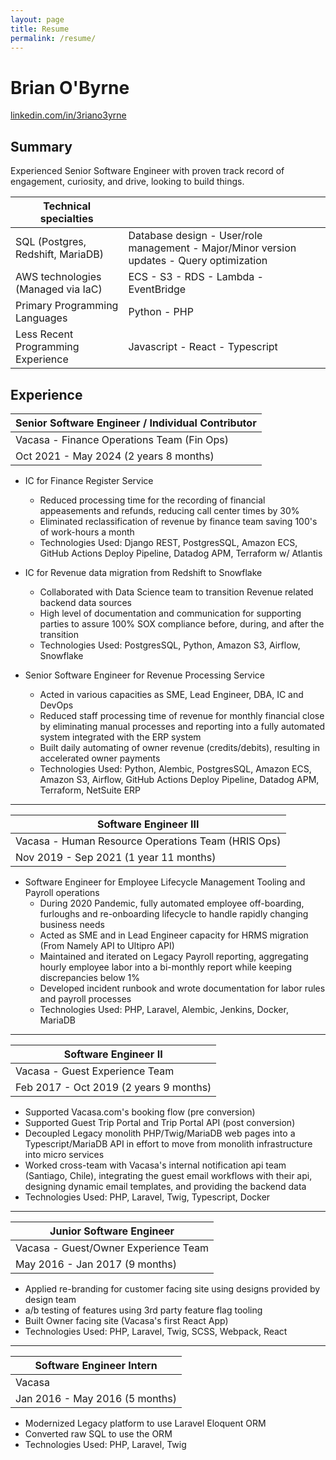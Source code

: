 ```yaml
---
layout: page
title: Resume
permalink: /resume/
---
```


# Brian O'Byrne

[linkedin.com/in/3riano3yrne](https://www.linkedin.com/in/3riano3yrne/)

## Summary

Experienced Senior Software Engineer with proven track record of engagement, curiosity, and drive, looking to build things. 

| Technical specialties |    |
| --- | --- |
| SQL (Postgres, Redshift, MariaDB) | Database design - User/role management - Major/Minor version updates - Query optimization |
| AWS technologies (Managed via IaC) |  ECS - S3 - RDS - Lambda - EventBridge |
| Primary Programming Languages | Python - PHP |
| Less Recent Programming Experience | Javascript - React - Typescript 

## Experience

| Senior Software Engineer / Individual Contributor | 
| --- |
| Vacasa - Finance Operations Team (Fin Ops) | 
| Oct 2021 - May 2024 (2 years 8 months) | 

* IC for Finance Register Service
  * Reduced processing time for the recording of financial appeasements and refunds, reducing call center times by 30% 
  * Eliminated reclassification of revenue by finance team saving 100's of work-hours a month 
  * Technologies Used: Django REST, PostgresSQL, Amazon ECS, GitHub Actions Deploy Pipeline, Datadog APM, Terraform w/ Atlantis

* IC for Revenue data migration from Redshift to Snowflake
  * Collaborated with Data Science team to transition Revenue related backend data sources
  * High level of documentation and communication for supporting parties to assure 100% SOX compliance before, during, and after the transition 
  * Technologies Used: PostgresSQL, Python, Amazon S3, Airflow, Snowflake

* Senior Software Engineer for Revenue Processing Service
  * Acted in various capacities as SME, Lead Engineer, DBA, IC and DevOps
  * Reduced staff processing time of revenue for monthly financial close by eliminating manual processes and reporting into a fully automated system integrated with the ERP system
  * Built daily automating of owner revenue (credits/debits), resulting in accelerated owner payments
  * Technologies Used: Python, Alembic, PostgresSQL, Amazon ECS, Amazon S3, Airflow, GitHub Actions Deploy Pipeline, Datadog APM, Terraform, NetSuite ERP
----
| Software Engineer III |
| --- | 
| Vacasa - Human Resource Operations Team (HRIS Ops) | 
| Nov 2019 - Sep 2021 (1 year 11 months) |

* Software Engineer for Employee Lifecycle Management Tooling and Payroll operations
  * During 2020 Pandemic, fully automated employee off-boarding, furloughs and re-onboarding lifecycle to handle rapidly changing business needs
  * Acted as SME and in Lead Engineer capacity for HRMS migration (From Namely API to Ultipro API)
  * Maintained and iterated on Legacy Payroll reporting, aggregating hourly employee labor into a bi-monthly report while keeping discrepancies below 1%
  * Developed incident runbook and wrote documentation for labor rules and payroll processes
  * Technologies Used: PHP, Laravel, Alembic, Jenkins, Docker, MariaDB
---
| Software Engineer II |
| --- | 
| Vacasa - Guest Experience Team |
| Feb 2017 - Oct 2019 (2 years 9 months) |

* Supported Vacasa.com's booking flow (pre conversion) 
* Supported Guest Trip Portal and Trip Portal API (post conversion)
* Decoupled Legacy monolith PHP/Twig/MariaDB web pages into a Typescript/MariaDB API in effort to move from monolith infrastructure into micro services
* Worked cross-team with Vacasa's internal notification api
team (Santiago, Chile), integrating the guest email workflows with their api, designing dynamic email templates, and providing the backend data
* Technologies Used: PHP, Laravel, Twig, Typescript, Docker

---
| Junior Software Engineer |
| --- | 
| Vacasa - Guest/Owner Experience Team |
| May 2016 - Jan 2017 (9 months) |

* Applied re-branding for customer facing site using designs provided by design team
* a/b testing of features using 3rd party feature flag tooling
* Built Owner facing site (Vacasa's first React App)
* Technologies Used: PHP, Laravel, Twig, SCSS, Webpack, React
---
| Software Engineer Intern |
| --- |
| Vacasa |
| Jan 2016 - May 2016 (5 months) |

* Modernized Legacy platform to use Laravel Eloquent ORM
* Converted raw SQL to use the ORM
* Technologies Used: PHP, Laravel, Twig